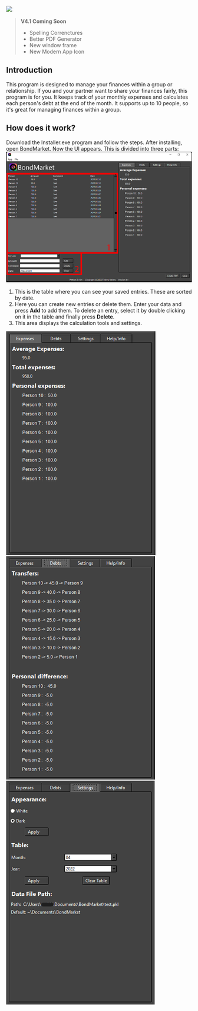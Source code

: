 ![](Images\https://github.com/Meith0717/BondMarket/blob/main/Images/BondMarket_Logo_white.png)

>**V4.1 Coming Soon**
> - Spelling Correnctures
> - Better PDF Generator
> - New window frame
> - New Modern App Icon

## **Introduction**
This program is designed to manage your finances within a group or relationship. If you and your partner want to share your finances fairly, this program is for you. It keeps track of your monthly expenses and calculates each person's debt at the end of the month. It supports up to 10 people, so it's great for managing finances within a group.
## **How does it work?**
Download the Installer.exe program and follow the steps. After installing, open BondMarket. Now the UI appears. This is divided into three parts: 
![V4.1](https://github.com/Meith0717/BondMarket/blob/main/Images/BM_1.png)
1. This is the table where you can see your saved entries. These are sorted by date.
2. Here you can create new entries or delete them. Enter your data and press **Add** to add them. To delete an entry, select it by double clicking on it in the table and finally press **Delete**.
3. This area displays the calculation tools and settings.

![](https://github.com/Meith0717/BondMarket/blob/main/Images/BM_2.png) ![](https://github.com/Meith0717/BondMarket/blob/main/Images/BM_3.png) ![](https://github.com/Meith0717/BondMarket/blob/main/Images/BM_4.png)

